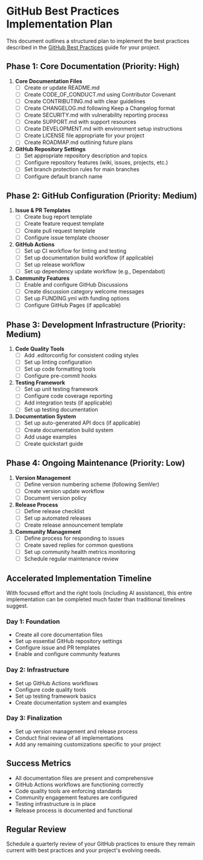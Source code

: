 
# GitHub Best Practices Implementation Plan

This document outlines a structured plan to implement the best practices described in the [GitHub Best Practices](GITHUB_BEST_PRACTICES.md) guide for your project.

## Phase 1: Core Documentation (Priority: High)

1. **Core Documentation Files**
   - [ ] Create or update README.md
   - [ ] Create CODE_OF_CONDUCT.md using Contributor Covenant
   - [ ] Create CONTRIBUTING.md with clear guidelines
   - [ ] Create CHANGELOG.md following Keep a Changelog format
   - [ ] Create SECURITY.md with vulnerability reporting process
   - [ ] Create SUPPORT.md with support resources
   - [ ] Create DEVELOPMENT.md with environment setup instructions
   - [ ] Create LICENSE file appropriate for your project
   - [ ] Create ROADMAP.md outlining future plans

1. **GitHub Repository Settings**
   - [ ] Set appropriate repository description and topics
   - [ ] Configure repository features (wiki, issues, projects, etc.)
   - [ ] Set branch protection rules for main branches
   - [ ] Configure default branch name

## Phase 2: GitHub Configuration (Priority: Medium)

1. **Issue & PR Templates**
   - [ ] Create bug report template
   - [ ] Create feature request template
   - [ ] Create pull request template
   - [ ] Configure issue template chooser

1. **GitHub Actions**
   - [ ] Set up CI workflow for linting and testing
   - [ ] Set up documentation build workflow (if applicable)
   - [ ] Set up release workflow
   - [ ] Set up dependency update workflow (e.g., Dependabot)

1. **Community Features**
   - [ ] Enable and configure GitHub Discussions
   - [ ] Create discussion category welcome messages
   - [ ] Set up FUNDING.yml with funding options
   - [ ] Configure GitHub Pages (if applicable)

## Phase 3: Development Infrastructure (Priority: Medium)

1. **Code Quality Tools**
   - [ ] Add .editorconfig for consistent coding styles
   - [ ] Set up linting configuration
   - [ ] Set up code formatting tools
   - [ ] Configure pre-commit hooks

1. **Testing Framework**
   - [ ] Set up unit testing framework
   - [ ] Configure code coverage reporting
   - [ ] Add integration tests (if applicable)
   - [ ] Set up testing documentation

1. **Documentation System**
   - [ ] Set up auto-generated API docs (if applicable)
   - [ ] Create documentation build system
   - [ ] Add usage examples
   - [ ] Create quickstart guide

## Phase 4: Ongoing Maintenance (Priority: Low)

1. **Version Management**
   - [ ] Define version numbering scheme (following SemVer)
   - [ ] Create version update workflow
   - [ ] Document version policy

1. **Release Process**
   - [ ] Define release checklist
   - [ ] Set up automated releases
   - [ ] Create release announcement template

1. **Community Management**
   - [ ] Define process for responding to issues
   - [ ] Create saved replies for common questions
   - [ ] Set up community health metrics monitoring
   - [ ] Schedule regular maintenance review

## Accelerated Implementation Timeline

With focused effort and the right tools (including AI assistance), this entire implementation can be completed much faster than traditional timelines suggest.

### Day 1: Foundation

- Create all core documentation files
- Set up essential GitHub repository settings
- Configure issue and PR templates
- Enable and configure community features

### Day 2: Infrastructure

- Set up GitHub Actions workflows
- Configure code quality tools
- Set up testing framework basics
- Create documentation system and examples

### Day 3: Finalization

- Set up version management and release process
- Conduct final review of all implementations
- Add any remaining customizations specific to your project

## Success Metrics

- All documentation files are present and comprehensive
- GitHub Actions workflows are functioning correctly
- Code quality tools are enforcing standards
- Community engagement features are configured
- Testing infrastructure is in place
- Release process is documented and functional

## Regular Review

Schedule a quarterly review of your GitHub practices to ensure they remain current with best practices and your project's evolving needs.

